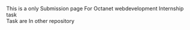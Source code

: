 This is a only Submission page For Octanet webdevelopment Internship task 
<br>Task are In other repository
